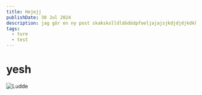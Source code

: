 ```yaml
---
title: Hejejj
publishDate: 30 Jul 2024
description: jag gör en ny post skakskslldldödödpfoeljajajsjkdjdjdjkdkkss
tags:
  - ture
  - test
---
```

# yesh

![Ludde](/assets/images/img_4660.jpeg "Ludde")

